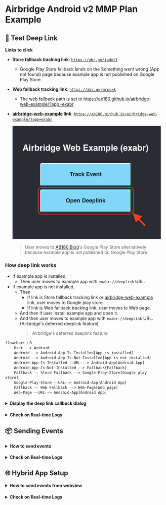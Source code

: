 # Airbridge Android v2 MMP Plan Example

## :link: Test Deep Link

**Links to click**

- **Store fallback tracking link**: [`https://abr.ge/iadolf`](https://abr.ge/iadolf)

    - Google Play Store fallback lands on the Something went wrong (App not found) page because example app is not published on Google Play Store.
  
- **Web fallback tracking link**: [`https://abr.ge/mrnoxk`](https://abr.ge/mrnoxk)

    - The web fallback path is set to https://ab180.github.io/airbridge-web-example/?app=exabr

- **[airbridge-web-example](https://github.com/ab180/airbridge-web-example) link**: [`https://ab180.github.io/airbridge-web-example/?app=exabr`](https://ab180.github.io/airbridge-web-example/?app=exabr)
 
    <img src="./../screenshot/main_page.png"  width="600">

    > User moves to [AB180 Blog](https://play.google.com/store/apps/details?id=product.dp.io.ab180blog)'s Google Play Store alternatively because example app is not published on Google Play Store.

  
### How deep link works

- If example app is installed,
  - Then user moves to example app with `exabr://deeplink` URL.
- If example app is not installed,
  - Then
    - If link is Store fallback tracking link or [airbridge-web-example](https://github.com/ab180/airbridge-web-example) link, user moves to Google play store.
    - If link is Web fallback tracking link, user moves to Web page.
  - And then if user install example app and open it.
  - And then user moves to example app with `exabr://deeplink` URL. (Airbridge's deferred deeplink feature)
    > Airbridge's deferred deeplink feature

```mermaid
flowchart LR
    User --> Android
    Android --> Android-App-Is-Installed[App is installed]
    Android --> Android-App-Is-Not-Installed[App is not installed]
    Android-App-Is-Installed --URL---> Android-App[Android App]
    Android-App-Is-Not-Installed --> Fallback{Fallback}
    Fallback -- Store Fallback --> Google-Play-Store[Google play store]
    Google-Play-Store --URL--> Android-App[Android App]
    Fallback -- Web Fallback --> Web-Page[Web page]
    Web-Page --URL--> Android-App[Android App]
```

#### <!-- Display the deep link callback dialog -->
<details>
<summary><b>Display the deep link callback dialog</b></summary>

| <img src="./../screenshot/Screenshot_deep link_callback_dialog.jpg"  height="600"> |
| :--- |
| Deep link callback Dialog |

</details>

#### <!-- Check on Real-time Logs -->
<details>
<summary><b>Check on Real-time Logs</b></summary>

| <img src="./../screenshot/Screenshot_deep link_log.png"  width="1000"> |
| :--- |
| The results will show on the "Airbridge dashboard → `Raw Data` → `App Real-time Log`" tab if everything is working. |

</details>

## :package: Sending Events

#### <!-- How to send events -->
<details>
<summary><b>How to send events</b></summary>

| <img src="./../screenshot/Screenshot_track_event_1.jpg"  height="600"> <img src="./../screenshot/Screenshot_track_event_2.jpg"  height="600"> |
| :--- |
| Click `Track Event` button to send event |

</details>

#### <!-- Check on Real-time Logs -->
<details>
<summary><b>Check on Real-time Logs</b></summary>

| <img src="./../screenshot/Screenshot_track_event_log.png"  width="1000"> |
| :--- |
| Event information sent from the Airbridge SDK should be seen in the "Airbridge dashboard → `Raw Data` → `App Real-time Log`" tab. |

</details>

## :globe_with_meridians: Hybrid App Setup

#### <!-- How to send events from webview -->
<details>
<summary><b>How to send events from webview</b></summary>

| <img src="./../screenshot/Screenshot_track_event_in_webview_1.jpg"  height="600"> <img src="./../screenshot/Screenshot_track_event_in_webview_2.jpg"  height="600"> |
| :--- |
| 1. Click `Track Event From Web` button to go to the web view screen<br/>2. Click `Track Event` button to send event |

</details>

#### <!-- Check on Real-time Logs -->
<details>
<summary><b>Check on Real-time Logs</b></summary>

| <img src="./../screenshot/Screenshot_track_event_in_webview_log.png"  width="1000"> |
| :--- |
| Event information sent from the Airbridge SDK should be seen in the "Airbridge dashboard → `Raw Data` → `App Real-time Log`" tab. |

</details>
